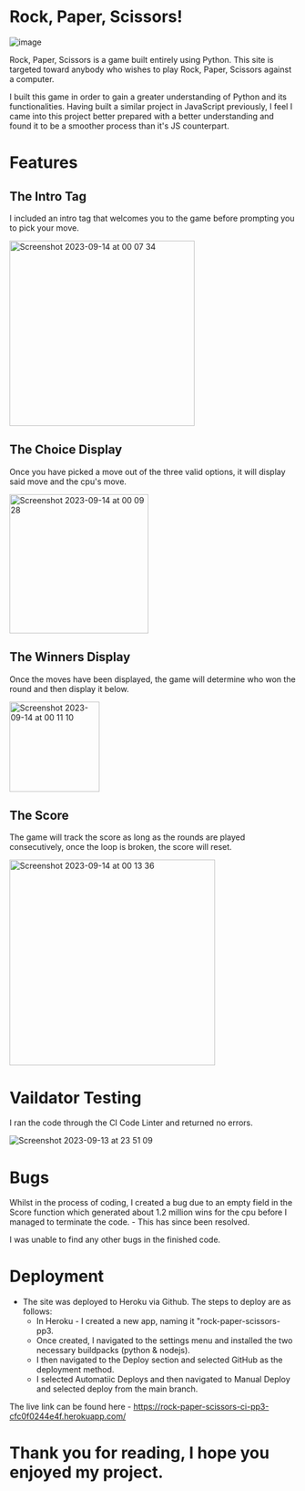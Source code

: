 # Rock, Paper, Scissors!

![image](https://github.com/barcodin9/PP3-rock-paper-scissors/assets/109236559/f6acc68a-4e81-482b-8ad4-86df7c0cfde5)

Rock, Paper, Scissors is a game built entirely using Python. This site is targeted toward anybody who wishes to play Rock, Paper, Scissors against a computer.

I built this game in order to gain a greater understanding of Python and its functionalities. Having built a similar project in JavaScript previously, I feel I came into this project better prepared with a better understanding and found it to be a smoother process than it's JS counterpart.


# Features

## The Intro Tag

I included an intro tag that welcomes you to the game before prompting you to pick your move.

<img width="325" alt="Screenshot 2023-09-14 at 00 07 34" src="https://github.com/barcodin9/PP3-rock-paper-scissors/assets/109236559/e8c0e162-ff11-4276-b6fb-4365fc03a3c5">

## The Choice Display 

Once you have picked a move out of the three valid options, it will display said move and the cpu's move.

<img width="244" alt="Screenshot 2023-09-14 at 00 09 28" src="https://github.com/barcodin9/PP3-rock-paper-scissors/assets/109236559/2cdf462c-9ae7-40da-89ba-7f00e5304d0f">

## The Winners Display

Once the moves have been displayed, the game will determine who won the round and then display it below.

<img width="158" alt="Screenshot 2023-09-14 at 00 11 10" src="https://github.com/barcodin9/PP3-rock-paper-scissors/assets/109236559/be9a72f1-0f44-4556-9e00-eb0045b6b4ea">

## The Score 

The game will track the score as long as the rounds are played consecutively, once the loop is broken, the score will reset.

<img width="361" alt="Screenshot 2023-09-14 at 00 13 36" src="https://github.com/barcodin9/PP3-rock-paper-scissors/assets/109236559/575117b8-7efb-4455-be16-03c7939683cd">



# Vaildator Testing

I ran the code through the CI Code Linter and returned no errors.

![Screenshot 2023-09-13 at 23 51 09](https://github.com/barcodin9/PP3-rock-paper-scissors/assets/109236559/a21b6824-19e4-483d-8903-080a0cd02ff9)


# Bugs 

Whilst in the process of coding, I created a bug due to an empty field in the Score function which generated about 1.2 million wins for the cpu before I managed to terminate the code. - This has since been resolved.

I was unable to find any other bugs in the finished code. 


# Deployment

- The site was deployed to Heroku via Github. The steps to deploy are as follows: 
  - In Heroku - I created a new app, naming it "rock-paper-scissors-pp3.
  - Once created, I navigated to the settings menu and installed the two necessary buildpacks (python & nodejs).
  - I then navigated to the Deploy section and selected GitHub as the deployment method.
  - I selected Automatiic Deploys and then navigated to Manual Deploy and selected deploy from the main branch.
 
The live link can be found here - https://rock-paper-scissors-ci-pp3-cfc0f0244e4f.herokuapp.com/

# Thank you for reading, I hope you enjoyed my project.
